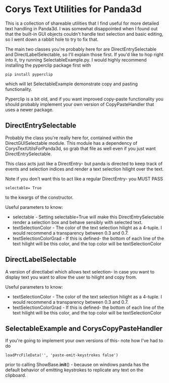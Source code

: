 # Corys Text Utilities for Panda3d

This is a collection of shareable utilities that I find useful for more detailed text handling in Panda3d.
I was somewhat disappointed when I found out that the built-in GUI objects couldn't handle text selection and basic editing, so I went down a rabbit hole to try to fix that.

The main two classes you're probably here for are DirectEntrySelectable and DirectLabelSelectable, so I'll explain those first.
If you'd like to hop right into it, try running SelectableExample.py. I would highly recommend installing the pyperclip package first with

```
pip install pyperclip
```

which will let SelectableExample demonstrate copy and pasting functionality.

Pyperclip is a bit old, and if you want improved copy-paste functionality you should probably implement your own version of CopyPasteHandler that uses a newer package.

## DirectEntrySelectable
Probably the class you're really here for, contained within the DirectGUISelectable module. This module has a dependency of CorysTextUtilsForPanda3d, so grab that file as well even if you just want DirectEntrySelectable.

This class acts just like a DirectEntry- but panda is directed to keep track of events and selection indices and render a text selection hilight over the text.

Note if you don't want this to act like a regular DirectEntry- you MUST PASS
```
selectable= True
```
to the kwargs of the constructor.

Useful parameters to know:
* selectable - Setting selectable=True will make this DirectEntrySelectable render a selection box and behave sensibly with selected text.
* textSelectionColor - The color of the text selection hilight as a 4-tuple. I would recommend a transparency between 0.3 and 0.7.
* textSelectionColorGrad - If this is defined- the bottom of each line of the text hilight will be this color, and the top color will be textSelectionColor

## DirectLabelSelectable
A version of directlabel which allows text selection- in case you want to display text you want to allow the user to hilight and copy from.

Useful parameters to know:
* textSelectionColor - The color of the text selection hilight as a 4-tuple. I would recommend a transparency between 0.3 and 0.7.
* textSelectionColorGrad - If this is defined- the bottom of each line of the text hilight will be this color, and the top color will be textSelectionColor

## SelectableExample and CorysCopyPasteHandler

If you're going to implement your own versions of this- note how I've had to do
```
loadPrcFileData('', 'paste-emit-keystrokes false')
```
prior to calling ShowBase.__init__() - because on windows panda has the default behavior of emitting keystrokes to replicate any text on the clipboard.

